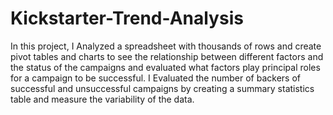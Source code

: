 # Kickstarter-Trend-Analysis
In this project, I Analyzed a spreadsheet with thousands of rows and create pivot tables and charts to see the relationship between different factors and the status of the campaigns and evaluated what factors play principal roles for a campaign to be successful.
I Evaluated the number of backers of successful and unsuccessful campaigns by creating a summary statistics table and measure the variability of the data.
